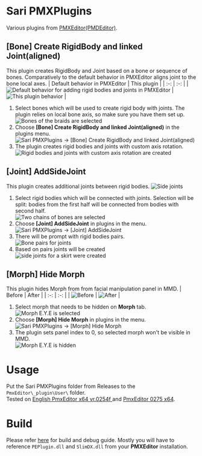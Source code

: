 # Sari PMXPlugins
Various plugins from [PMXEditor(PMDEditor)](https://kkhk22.seesaa.net/category/14045451-1.html).

## [Bone] Create RigidBody and linked Joint(aligned)
This plugin creates RigidBody and Joint based on a bone or sequence of bones. Comparatively to the default behavior in PMXEditor aligns joint to the bone local axes.
| Default behavior in PMXEditor | This plugin |
| :-: | :-: |
| ![Default behavior for adding rigid bodies and joints in PMXEditor](img/linkedJointDefaultEditor.png) | ![This plugin behavior](img/linkedJoint2.png) |

1. Select bones which will be used to create rigid body with joints. The plugin relies on local bone axis, so make sure you have them set up.   
![Bones of the braids are selected](img/linkedJoint0.png)
2. Choose **[Bone] Create RigidBody and linked Joint(aligned)** in the plugins menu.   
![Sari PMXPlugins → [Bone] Create RigidBody and linked Joint(aligned)](img/linkedJoint1.png)
3. The plugin creates rigid bodies and joints with custom axis rotation.   
![Rigid bodies and joints with custom axis rotation are created](img/linkedJoint2.png)

## [Joint] AddSideJoint
This plugin creates additional joints between rigid bodies.
![Side joints](img/sideJointPreview.png)
1. Select rigid bodies which will be connected with joints. Selection will be split: bodies from the first half will be connected from bodies with second half.   
![Two chains of bones are selected](img/sideJoint0.png)
2. Choose **[Joint] AddSideJoint** in plugins in the menu.
![Sari PMXPlugins → [Joint] AddSideJoint](img/sideJoint1.png)
3. There will be prompt with rigid bodies pairs.   
![Bone pairs for joints](img/sideJoint2.png)
4. Based on pairs joints will be created   
![side joints for a skirt were created](img/sideJoint3.png)

## [Morph] Hide Morph
This plugin hides Morph from from facial manipulation panel in MMD.
| Before | After |
| :-: | :-: |
| ![Before](img/hideMorphPreviewA.png) | ![After](img/hideMorphPreviewB.png) |

1. Select morph that needs to be hidden on **Morph** tab.   
![Morph E.Y.E is selected](img/hideMorph0.png)
2. Choose **[Morph] Hide Morph** in plugins in the menu.   
![Sari PMXPlugins → [Morph] Hide Morph](img/hideMorph1.png)
3. The plugin sets panel index to 0, so selected morph won't be visible in MMD.   
![Morph E.Y.E is hidden](img/hideMorph2.png)

# Usage
Put the Sari PMXPlugins folder from Releases to the ```PmxEditor\_plugin\User\``` folder.  
Tested on 
[English PmxEditor x64 vr.0254f ](https://www.deviantart.com/inochi-pm/art/PmxEditor-vr-0254f-English-Version-v2-0-766313588) and [PmxEditor 0275 x64](https://kkhk22.seesaa.net/article/498439954.html).

# Build
Please refer [here](https://kkhk22.seesaa.net/article/389788186.html) for build and debug guide. Mostly you will have to reference ```PEPlugin.dll``` and ```SlimDX.dll``` from your **PMXEditor** installation.
